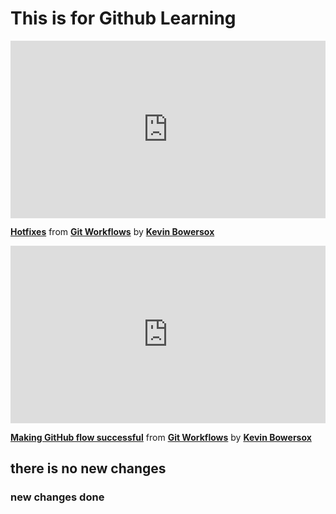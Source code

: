 <h1>This is for Github Learning</h1>
<div style="position:relative;height:0;padding-bottom:56.25%"><iframe width="640" height="360" src="https://www.linkedin.com/learning/embed/git-workflows/hotfixes?autoplay=false&claim=AQGF5LF8ekcNHQAAAYhr8MjHhoxaYRG88HvIAgyc1EYb2-Nyi1dmxNA2EVhuN-6LUlS3hkfo_WKY1oOokti6FoSfiPPZAHKM9LyGr3tI3a3CoWMJRJhWP3nLzvb8I_CikTZQarPbeC0lQwpuocWJzThYH54M3vuXmynaqD-ZRmg1EWoN_cDl2Z0bdsiy2lNL-N566oh3Rxn76JadOVKpvPbeb9l9BYaEMHpRrcLCD74Hp3vu5H7ymRZNNM_xjM62yqkmkSf8KOu91y-YewP19VbaW2w-0AGlPWVrvkqNf8hEDv5f8MON5t9pu8t3FEsgEeDutCVQ3FzVGVCcSHVdB5K6DZJ4SDxkVDsocFyj7Roox--Mivneb99q6rQpD_sgTJbW2xrQt0JHMY3oilS7e8kuLvcT4vNKI5dO7tvykILe8l-g14OsRYisvy8NaNfO-azhZlRjrKYPrGuVMp34UvpfJRAKcSoM90lgCzWHBUI00eG-AiTh1IC3JMLc_DKZNUNSwldL_JNTjn7fDx1Ja8gM4D_UUpTJPM_mbfIAE-pSFlOJxNlFIGvE4Q6U5XR-Y9EWnZi4w9hrlay5QygtcbYelK0bWUqsS78oaDy0MQfjqy3ecXchipvZ8Qa1vujT-wkvLDjre4zMcoAL6jmfEC-jNlZIUZZzLd5Czy73aV-BIA6ezDT7qtW7x4u04rKPylbictK0iPqVOMmj62TLdNiq-H3UFVsRKGz72AkkU0-khsDzXjCnif0lb-v6SrRf5SAMhGGRDjhSo9pGKDEsYJ2iqkGMwZ8rt65IA_21sD2KNA3ZEQK3XNjQFCiolPVj8a0YGKWqMg4J4C-pMJbwbwTVpn9mmi4NC9lSgz-Z_IqlbM9gB2pnUSJXxztsQutppLQJzIpwepdXwo3OKmr2zlY8hWMawk_nBFLiLs6-jYufeKiiNtduWz5irsDTHqOnqkpgXhDEiNcWxoCUC5VYFZaWUWxET2DzdA5fp_r82QNm8HIuZ0WN68Od3k6pV0zPIr2pRHUAZbLjX7VmhOnyWbkjIaAEUc7LonZgTW_Tltr4iBTOqfvx8P8O6p3sXgo3ctru-awApkqQp-JWKE7N7UQdnm1OwyJqrs7beEYOpJLpupL3pcLFsoOB-jkTd9UTG7HokweNgo0aKrMaIZPVUOV7EnVM7fJOIuy2Vwh3joWPKnpL44MaHDFm10etLSOD7YAsXXvOICrNMQwlhhPWlxsvInQ&lipi=urn%3Ali%3Apage%3Ad_learning_content%3BCDdJkzy%2FQjWe83fWKBgwxQ%3D%3D&licu" mozallowfullscreen="true" webkitallowfullscreen="true" allowfullscreen="true" frameborder="0" style="position:absolute;width:100%;height:100%;left:0"></iframe></div><p><strong><a href="https://www.linkedin.com/learning/git-workflows/hotfixes?trk=embed_lil">Hotfixes</a></strong> from <strong><a href="https://www.linkedin.com/learning/git-workflows?trk=embed_lil">Git Workflows</a></strong> by <strong><a href="https://www.linkedin.com/learning/instructors/kevin-bowersox?trk=embed_lil">Kevin Bowersox</a></strong></p>
<div style="position:relative;height:0;padding-bottom:56.25%"><iframe width="640" height="360" src="https://www.linkedin.com/learning/embed/git-workflows/making-github-flow-successful?autoplay=false&claim=AQG8fLCbOhyfBQAAAYhsBFtiNxw095bIy_7DaeoX6gt1PkyG6FWIyTpN9FnERSi8Coua5byalkoQ32yiQ8ICc56Td_iYu8Dle-DeiKpGNKSjlA9akNDojtOh8OvUoIw-GvmuiFbBJMnfl-mzeIrqqAZhjFtuqeFVf3uSD8b92jF1Vn1WLjCTeu3yo2FoKqFr7AQPnlEGO0FRcVjWI8MHpSz8AsJZl3eDU5irAtx3vh9DqatUuTUNCmTiZJRgSncUFhldrc2hQaytqH8A_051467T4mR72LjnqpbFy2bgDeGm1otMonkoWVhfF2V8KiSSFAF2hKS4ZvgzUmqeEQXEkD19FTHmh96gOwbxPfecFFnzczB-53LOcEIe3N0DcsVhhaJnXsumBtEJe6ltnLft6jUnanGMAA75UPIFNItbPVEUP1nsYUSWnVylp7H7AgKTlCvwy_Hgaj0isr28nFocCfmxDioatmd2hwS7LO2VoZDR9qKEYpcBeQFjdOGaawjlN6VlH_d2F5GSJYk1_7ehxb8eEEHebsKwpPNgd_Vwy59APjb-3c1zvkxRaBPHi_CxnJKdKCN35PBGP77J_akK6WUVOZ3iJOn5oSW1ypb_txIWl54UiaXA8a-MfkC9-W_L-Mq8IN4W6A1X2VkOzUzrEDBT2hH5OIrlYGeFhmCNz9ydtjCdIw-guDP5MW73E03G1VoweSSRFHX5Y0bf6d4LpORcc-IePWnslJ_Xw5NhYZykSWjO0QJIFaiB7Aq2wB7TPYqJ5NmIs3L-LTAkqcZ8iufViCtC8KwBo0lFbAbY5hwTZBW1rwPx5WElEan2Mcp-eIThamPsc4tdgADOfDYCnnD-f3kDLFjKz0Qbvx-q2H6eoBa6BOVN2FvtCnYYsEca8ut3BAPbRXxmreqcLv8BemWmQKZz078cIc5U9NDhknrpMw5CZgjjAv9PpEUeI1fx6er9YLX4qQ6e9pawe4ET5O6ja26tWNF_-m3dbp0U0BG0pv66qcJ94o762iA4HH-XPpfY6zL1tOvOkWoY2LsUFgf0Xk10yw6V3W_6966QWnNdEeZaDv6DxsMNaJDCUPPZnvILLAY6XqN3Pji-hjzYc6JNFPv49nxg1CNrn_u0teEIuxtnj__wQleNLqsT2sRzxuQxcExgPjl0mJaybieClU7gMtMDhY9sFkkldMZNV1MoIGnJDqXp0zu9y1-cttRNizIAaWeiBH8qR06swaTZhj-Dqzg&lipi=urn%3Ali%3Apage%3Ad_learning_content%3BKYheoWOpQZ%2BLUGOgMoQWQA%3D%3D&licu" mozallowfullscreen="true" webkitallowfullscreen="true" allowfullscreen="true" frameborder="0" style="position:absolute;width:100%;height:100%;left:0"></iframe></div><p><strong><a href="https://www.linkedin.com/learning/git-workflows/making-github-flow-successful?trk=embed_lil">Making GitHub flow successful</a></strong> from <strong><a href="https://www.linkedin.com/learning/git-workflows?trk=embed_lil">Git Workflows</a></strong> by <strong><a href="https://www.linkedin.com/learning/instructors/kevin-bowersox?trk=embed_lil">Kevin Bowersox</a></strong></p>
<h2>there is no new changes</h2>
<h3>new changes done</h3>
